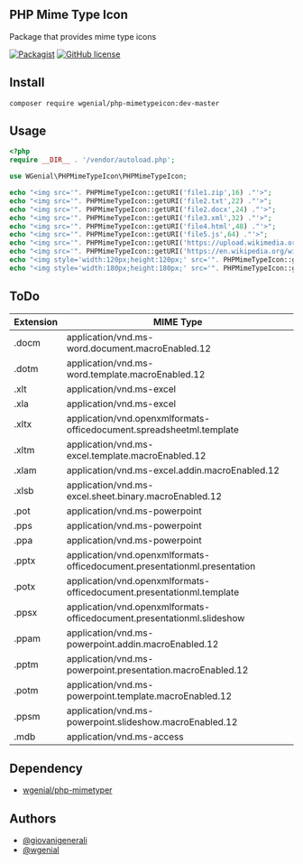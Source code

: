 ## PHP Mime Type Icon

Package that provides mime type icons

[![Packagist](https://img.shields.io/packagist/v/wgenial/php-mimetypeicon.svg?maxAge=900)](https://packagist.org/packages/wgenial/php-mimetypeicon)
[![GitHub license](https://img.shields.io/github/license/wgenial/php-mimetypeicon.svg)](https://github.com/wgenial/php-mimetypeicon/blob/master/LICENSE)

## Install
```
composer require wgenial/php-mimetypeicon:dev-master
```

## Usage
```php
<?php
require __DIR__ . '/vendor/autoload.php';

use WGenial\PHPMimeTypeIcon\PHPMimeTypeIcon;

echo "<img src='". PHPMimeTypeIcon::getURI('file1.zip',16) ."'>";
echo "<img src='". PHPMimeTypeIcon::getURI('file2.txt',22) ."'>";
echo "<img src='". PHPMimeTypeIcon::getURI('file2.docx',24) ."'>";
echo "<img src='". PHPMimeTypeIcon::getURI('file3.xml',32) ."'>";
echo "<img src='". PHPMimeTypeIcon::getURI('file4.html',48) ."'>";
echo "<img src='". PHPMimeTypeIcon::getURI('file5.js',64) ."'>";
echo "<img src='". PHPMimeTypeIcon::getURI('https://upload.wikimedia.org/wikipedia/commons/2/26/Logo-composer-transparent.png',96) ."'>";
echo "<img src='". PHPMimeTypeIcon::getURI('https://en.wikipedia.org/wiki/PHP#/media/File:PHP-logo.svg','scalable') ."'>";
echo "<img style='width:120px;height:120px;' src='". PHPMimeTypeIcon::getURI('file6.xlsx','scalable') ."'>";
echo "<img style='width:180px;height:180px;' src='". PHPMimeTypeIcon::getURI('https://media.giphy.com/media/13hxeOYjoTWtK8/giphy.gif','scalable') ."'>";
```

## ToDo
**Extension** | **MIME Type**
--- | ---
.docm | application/vnd.ms-word.document.macroEnabled.12
.dotm | application/vnd.ms-word.template.macroEnabled.12
.xlt |  application/vnd.ms-excel
.xla |  application/vnd.ms-excel
.xltx | application/vnd.openxmlformats-officedocument.spreadsheetml.template
.xltm | application/vnd.ms-excel.template.macroEnabled.12
.xlam | application/vnd.ms-excel.addin.macroEnabled.12
.xlsb | application/vnd.ms-excel.sheet.binary.macroEnabled.12
.pot |  application/vnd.ms-powerpoint
.pps |  application/vnd.ms-powerpoint
.ppa |  application/vnd.ms-powerpoint
.pptx | application/vnd.openxmlformats-officedocument.presentationml.presentation
.potx | application/vnd.openxmlformats-officedocument.presentationml.template
.ppsx | application/vnd.openxmlformats-officedocument.presentationml.slideshow
.ppam | application/vnd.ms-powerpoint.addin.macroEnabled.12
.pptm | application/vnd.ms-powerpoint.presentation.macroEnabled.12
.potm | application/vnd.ms-powerpoint.template.macroEnabled.12
.ppsm | application/vnd.ms-powerpoint.slideshow.macroEnabled.12
.mdb |  application/vnd.ms-access


## Dependency
* [wgenial/php-mimetyper](https://packagist.org/packages/wgenial/php-mimetyper)

## Authors
* [@giovanigenerali](https://github.com/giovanigenerali)
* [@wgenial](https://github.com/wgenial)
